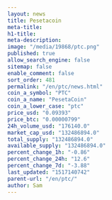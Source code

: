 ```yaml
---
layout: news
title: Pesetacoin
meta-title: 
h1-title: 
meta-description: 
image: "/media/19868/ptc.png"
published: true
allow_search_engine: false
sitemap: false
enable_comment: false
sort_order: 481
permalink: "/en/ptc/news.html"
coin_a_symbol: "PTC"
coin_a_name: "PesetaCoin"
coin_a_lower_case: "ptc"
price_usd: "0.09393"
price_btc: "0.00000799"
24h_volume_usd: "176140.0"
market_cap_usd: "132486894.0"
total_supply: "132486894.0"
available_supply: "132486894.0"
percent_change_1h: "-0.86"
percent_change_24h: "12.6"
percent_change_7d: "-3.88"
last_updated: "1517140742"
parent-url: "/en/ptc/"
author: Sam
---
```


